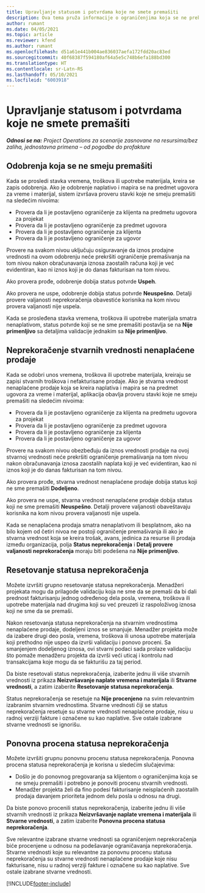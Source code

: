 ```yaml
---
title: Upravljanje statusom i potvrdama koje ne smete premašiti
description: Ova tema pruža informacije o ograničenjima koja se ne prekoračuju u usluzi Project Operations.
author: rumant
ms.date: 04/05/2021
ms.topic: article
ms.reviewer: kfend
ms.author: rumant
ms.openlocfilehash: d51a61e441b004ae836037aefa172fdd20ac83ed
ms.sourcegitcommit: 40f68387f594180af64a5e5c748b6efa188bd300
ms.translationtype: HT
ms.contentlocale: sr-Latn-RS
ms.lasthandoff: 05/10/2021
ms.locfileid: "6003918"
---
```

# <a name="manage-not-to-exceed-status-and-validations"></a>Upravljanje statusom i potvrdama koje ne smete premašiti 

_**Odnosi se na:** Project Operations za scenarije zasnovane na resursima/bez zaliha, jednostavna primena – od pogodbe do profakture_

## <a name="not-to-exceed-on-approvals"></a>Odobrenja koja se ne smeju premašiti

Kada se prosledi stavka vremena, troškova ili upotrebe materijala, kreira se zapis odobrenja. Ako je odobrenje naplativo i mapira se na predmet ugovora za vreme i materijal, sistem izvršava proveru stavki koje ne smeju premašiti na sledećim nivoima:

  - Provera da li je postavljeno ograničenje za klijenta na predmetu ugovora za projekat
  - Provera da li je postavljeno ograničenje za predmet ugovora
  - Provera da li je postavljeno ograničenje za klijenta
  - Provera da li je postavljeno ograničenje za ugovor

Provere na svakom nivou uključuju osiguravanje da iznos prodajne vrednosti na ovom odobrenju neće prekršiti ograničenje premašivanja na tom nivou nakon obračunavanja iznosa zaostalih računa koji je već evidentiran, kao ni iznos koji je do danas fakturisan na tom nivou.

Ako provera prođe, odobrenje dobija status potvrde **Uspeh**.

Ako provera ne uspe, odobrenje dobija status potvrde **Neuspešno**. Detalji provere valjanosti neprekoračenja obavestiće korisnika na kom nivou provera valjanosti nije uspela.

Kada se prosleđena stavka vremena, troškova ili upotrebe materijala smatra nenaplativom, status potvrde koji se ne sme premašiti postavlja se na **Nije primenljivo** sa detaljima validacije jednakim sa **Nije primenljivo**.

## <a name="not-to-exceed-on-unbilled-sales-actuals"></a>Neprekoračenje stvarnih vrednosti nenaplaćene prodaje

Kada se odobri unos vremena, troškova ili upotrebe materijala, kreiraju se zapisi stvarnih troškova i nefakturisane prodaje. Ako je stvarna vrednost nenaplaćene prodaje koja se kreira naplativa i mapira se na predmet ugovora za vreme i materijal, aplikacija obavlja proveru stavki koje ne smeju premašiti na sledećim nivoima:

  - Provera da li je postavljeno ograničenje za klijenta na predmetu ugovora za projekat
  - Provera da li je postavljeno ograničenje za predmet ugovora
  - Provera da li je postavljeno ograničenje za klijenta
  - Provera da li je postavljeno ograničenje za ugovor

Provere na svakom nivou obezbeđuju da iznos vrednosti prodaje na ovoj stvarnoj vrednosti neće prekršiti ograničenje premašivanja na tom nivou nakon obračunavanja iznosa zaostalih naplata koji je već evidentiran, kao ni iznos koji je do danas fakturisan na tom nivou.

Ako provera prođe, stvarna vrednost nenaplaćene prodaje dobija status koji ne sme premašiti **Dodeljeno**.

Ako provera ne uspe, stvarna vrednost nenaplaćene prodaje dobija status koji ne sme premašiti **Neuspešno**. Detalji provere valjanosti obaveštavaju korisnika na kom nivou provera valjanosti nije uspela.

Kada se nenaplaćena prodaja smatra nenaplativom ili besplatnom, ako na bilo kojem od četiri nivoa ne postoji ograničenje premašivanja ili ako je stvarna vrednost koja se kreira trošak, avans, jedinica za resurse ili prodaja između organizacija, polja **Status neprekoračenja** i **Detalj provere valjanosti neprekoračenja** moraju biti podešena na **Nije primenljivo**.

## <a name="reset-the-not-to-exceed-status"></a>Resetovanje statusa neprekoračenja

Možete izvršiti grupno resetovanje statusa neprekoračenja. Menadžeri projekata mogu da prilagode validaciju koja ne sme da se premaši da bi dali prednost fakturisanju jednog određenog dela posla, vremena, troškova ili upotrebe materijala nad drugima koji su već preuzeti iz raspoloživog iznosa koji ne sme da se premaši.

Nakon resetovanja statusa neprekoračenja na stvarnim vrednostima nenaplaćene prodaje, dodeljeni iznos se smanjuje. Menadžer projekta može da izabere drugi deo posla, vremena, troškova ili unosa upotrebe materijala koji prethodno nije uspeo da izvrši validaciju i ponovo proceni. Sa smanjenjem dodeljenog iznosa, ovi stvarni podaci sada prolaze validaciju što pomaže menadžeru projekta da izvrši veći uticaj i kontrolu nad transakcijama koje mogu da se fakturišu za taj period.

Da biste resetovali status neprekoračenja, izaberite jednu ili više stvarnih vrednosti iz prikaza **Neizvršavanje naplate vremena i materijala** ili **Stvarne vrednosti**, a zatim izaberite **Resetovanje statusa neprekoračenja**.

Status neprekoračenja se resetuje na **Nije procenjeno** na svim relevantnim izabranim stvarnim vrednostima. Stvarne vrednosti čiji se status neprekoračenja resetuje su stvarne vrednosti nenaplaćene prodaje, nisu u radnoj verziji fakture i označene su kao naplative. Sve ostale izabrane stvarne vrednosti se ignorišu.

## <a name="reevaluate-not-to-exceed-status"></a>Ponovna procena statusa neprekoračenja

Možete izvršiti grupnu ponovnu procenu statusa neprekoračenja. Ponovna procena statusa neprekoračenja je korisna u sledećim slučajevima:

  - Došlo je do ponovnog pregovaranja sa klijentom o ograničenjima koja se ne smeju premašiti i potrebno je ponoviti procenu stvarnih vrednosti.
  - Menadžer projekta želi da fino podesi fakturisanje neisplaćenih zaostalih prodaja davanjem prioriteta jednom delu posla u odnosu na drugi.

Da biste ponovo procenili status neprekoračenja, izaberite jednu ili više stvarnih vrednosti iz prikaza **Neizvršavanje naplate vremena i materijala** ili **Stvarne vrednosti**, a zatim izaberite **Ponovna procena statusa neprekoračenja**.

Sve relevantne izabrane stvarne vrednosti sa ograničenjem neprekoračenja biće procenjene u odnosu na podešavanje ograničavanja neprekoračenja. Stvarne vrednosti koje su relevantne za ponovnu procenu statusa neprekoračenja su stvarne vrednosti nenaplaćene prodaje koje nisu fakturisane, nisu u radnoj verziji fakture i označene su kao naplative. Sve ostale izabrane stvarne vrednosti.


[!INCLUDE[footer-include](../../includes/footer-banner.md)]

